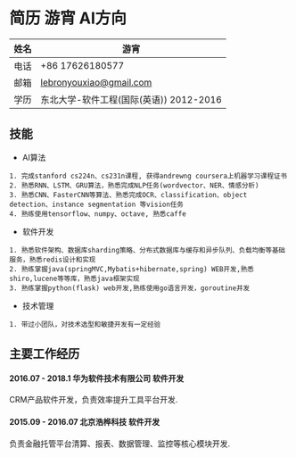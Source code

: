 # 简历  游宵  AI方向 

| 姓名   | 游宵                          |
| ---- | --------------------------- |
| 电话   | +86 17626180577             |
| 邮箱   | lebronyouxiao@gmail.com     |
| 学历   | 东北大学-软件工程(国际(英语)) 2012-2016 |
## 技能
* AI算法
```
1. 完成stanford cs224n、cs231n课程, 获得andrewng coursera上机器学习课程证书
2. 熟悉RNN、LSTM、GRU算法，熟悉完成NLP任务(wordvector、NER、情感分析)
3. 熟悉CNN、FasterCNN等算法、熟悉完成OCR、classification、object detection、instance segmentation 等vision任务
4. 熟练使用tensorflow、numpy、octave, 熟悉caffe
```

* 软件开发

```
1. 熟悉软件架构、数据库sharding策略、分布式数据库与缓存和异步队列、负载均衡等基础服务，熟悉redis设计和实现
2. 熟练掌握java(springMVC,Mybatis+hibernate,spring) WEB开发,熟悉shiro,lucene等等库，熟悉java框架实现
3. 熟练掌握python(flask) web开发,熟练使用go语言开发，goroutine并发
```

* 技术管理
```
1. 带过小团队，对技术选型和敏捷开发有一定经验
```

## 主要工作经历

#### 2016.07 - 2018.1 华为软件技术有限公司 软件开发
CRM产品软件开发，负责效率提升工具平台开发.

#### 2015.09 - 2016.07 北京浩桦科技 软件开发
负责金融托管平台清算、报表、数据管理、监控等核心模块开发.


